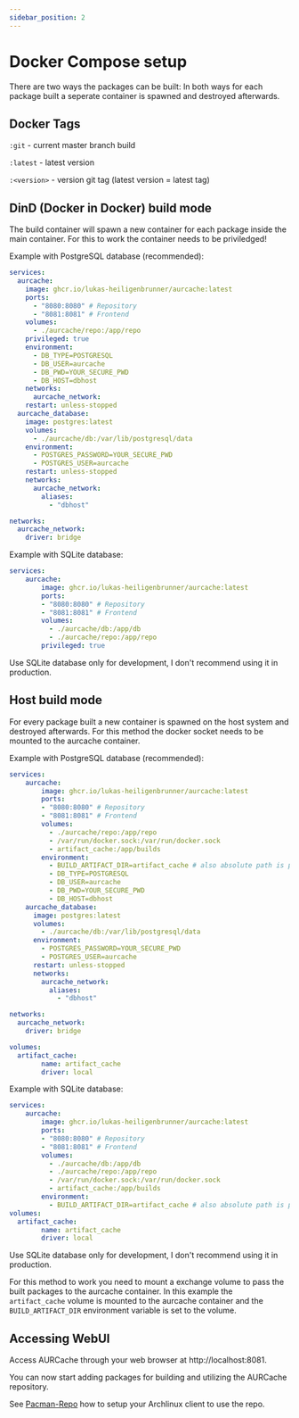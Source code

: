 ```yaml
---
sidebar_position: 2
---
```


# Docker Compose setup

There are two ways the packages can be built:
In both ways for each package built a seperate container is spawned and destroyed afterwards.

## Docker Tags
`:git` - current master branch build

`:latest` - latest version

`:<version>` - version git tag (latest version = latest tag)

## DinD (Docker in Docker) build mode
The build container will spawn a new container for each package inside the main container.
For this to work the container needs to be priviledged!


Example with PostgreSQL database (recommended):
```yaml
services:
  aurcache:
    image: ghcr.io/lukas-heiligenbrunner/aurcache:latest
    ports:
      - "8080:8080" # Repository
      - "8081:8081" # Frontend
    volumes:
      - ./aurcache/repo:/app/repo
    privileged: true
    environment:
      - DB_TYPE=POSTGRESQL
      - DB_USER=aurcache
      - DB_PWD=YOUR_SECURE_PWD
      - DB_HOST=dbhost
    networks:
      aurcache_network:
    restart: unless-stopped
  aurcache_database:
    image: postgres:latest
    volumes:
      - ./aurcache/db:/var/lib/postgresql/data
    environment:
      - POSTGRES_PASSWORD=YOUR_SECURE_PWD
      - POSTGRES_USER=aurcache
    restart: unless-stopped
    networks:
      aurcache_network:
        aliases:
          - "dbhost"

networks:
  aurcache_network:
    driver: bridge
```

Example with SQLite database:
```yaml
services:
    aurcache:
        image: ghcr.io/lukas-heiligenbrunner/aurcache:latest
        ports:
        - "8080:8080" # Repository
        - "8081:8081" # Frontend
        volumes:
          - ./aurcache/db:/app/db
          - ./aurcache/repo:/app/repo
        privileged: true 
```

Use SQLite database only for development, I don't recommend using it in production.
## Host build mode
For every package built a new container is spawned on the host system and destroyed afterwards.
For this method the docker socket needs to be mounted to the aurcache container.

Example with PostgreSQL database (recommended):
```yaml
services:
    aurcache:
        image: ghcr.io/lukas-heiligenbrunner/aurcache:latest
        ports:
        - "8080:8080" # Repository
        - "8081:8081" # Frontend
        volumes:
          - ./aurcache/repo:/app/repo
          - /var/run/docker.sock:/var/run/docker.sock
          - artifact_cache:/app/builds
        environment:
          - BUILD_ARTIFACT_DIR=artifact_cache # also absolute path is possible
          - DB_TYPE=POSTGRESQL
          - DB_USER=aurcache
          - DB_PWD=YOUR_SECURE_PWD
          - DB_HOST=dbhost
    aurcache_database:
      image: postgres:latest
      volumes:
        - ./aurcache/db:/var/lib/postgresql/data
      environment:
        - POSTGRES_PASSWORD=YOUR_SECURE_PWD
        - POSTGRES_USER=aurcache
      restart: unless-stopped
      networks:
        aurcache_network:
          aliases:
            - "dbhost"

networks:
  aurcache_network:
    driver: bridge

volumes:
  artifact_cache:
        name: artifact_cache
        driver: local
```

Example with SQLite database:
```yaml
services:
    aurcache:
        image: ghcr.io/lukas-heiligenbrunner/aurcache:latest
        ports:
        - "8080:8080" # Repository
        - "8081:8081" # Frontend
        volumes:
          - ./aurcache/db:/app/db
          - ./aurcache/repo:/app/repo
          - /var/run/docker.sock:/var/run/docker.sock
          - artifact_cache:/app/builds
        environment:
          - BUILD_ARTIFACT_DIR=artifact_cache # also absolute path is possible
volumes:
  artifact_cache:
        name: artifact_cache
        driver: local
```
Use SQLite database only for development, I don't recommend using it in production.

For this method to work you need to mount a exchange volume to pass the built packages to the aurcache container.
In this example the `artifact_cache` volume is mounted to the aurcache container and the `BUILD_ARTIFACT_DIR` environment variable is set to the volume.

## Accessing WebUI

Access AURCache through your web browser at http://localhost:8081.

You can now start adding packages for building and utilizing the AURCache repository.

See [Pacman-Repo](/docs/setup/pacman-repo) how to setup your Archlinux client to use the repo.